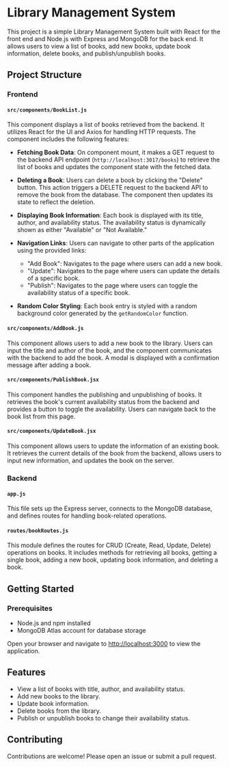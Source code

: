 

# Library Management System

This project is a simple Library Management System built with React for the front end and Node.js with Express and MongoDB for the back end. It allows users to view a list of books, add new books, update book information, delete books, and publish/unpublish books.

## Project Structure

### Frontend

#### `src/components/BookList.js`

This component displays a list of books retrieved from the backend. It utilizes React for the UI and Axios for handling HTTP requests. The component includes the following features:

- **Fetching Book Data**: On component mount, it makes a GET request to the backend API endpoint (`http://localhost:3017/books`) to retrieve the list of books and updates the component state with the fetched data.

- **Deleting a Book**: Users can delete a book by clicking the "Delete" button. This action triggers a DELETE request to the backend API to remove the book from the database. The component then updates its state to reflect the deletion.

- **Displaying Book Information**: Each book is displayed with its title, author, and availability status. The availability status is dynamically shown as either "Available" or "Not Available."

- **Navigation Links**: Users can navigate to other parts of the application using the provided links:
  - "Add Book": Navigates to the page where users can add a new book.
  - "Update": Navigates to the page where users can update the details of a specific book.
  - "Publish": Navigates to the page where users can toggle the availability status of a specific book.

- **Random Color Styling**: Each book entry is styled with a random background color generated by the `getRandomColor` function.

#### `src/components/AddBook.js`

This component allows users to add a new book to the library. Users can input the title and author of the book, and the component communicates with the backend to add the book. A modal is displayed with a confirmation message after adding a book.

#### `src/components/PublishBook.jsx`

This component handles the publishing and unpublishing of books. It retrieves the book's current availability status from the backend and provides a button to toggle the availability. Users can navigate back to the book list from this page.

#### `src/components/UpdateBook.jsx`

This component allows users to update the information of an existing book. It retrieves the current details of the book from the backend, allows users to input new information, and updates the book on the server.

### Backend

#### `app.js`

This file sets up the Express server, connects to the MongoDB database, and defines routes for handling book-related operations.

#### `routes/bookRoutes.js`

This module defines the routes for CRUD (Create, Read, Update, Delete) operations on books. It includes methods for retrieving all books, getting a single book, adding a new book, updating book information, and deleting a book.

## Getting Started

### Prerequisites

- Node.js and npm installed
- MongoDB Atlas account for database storage

 Open your browser and navigate to [http://localhost:3000](http://localhost:3000) to view the application.

## Features

- View a list of books with title, author, and availability status.
- Add new books to the library.
- Update book information.
- Delete books from the library.
- Publish or unpublish books to change their availability status.

## Contributing

Contributions are welcome! Please open an issue or submit a pull request.

